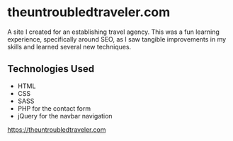 # theuntroubledtraveler.com

A site I created for an establishing travel agency. This was a fun learning experience, specifically around SEO, as I saw tangible improvements in my skills and learned several new techniques.

## Technologies Used

- HTML
- CSS
- SASS
- PHP for the contact form
- jQuery for the navbar navigation

<https://theuntroubledtraveler.com>
